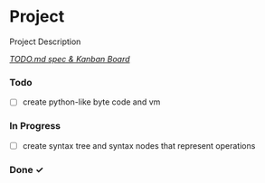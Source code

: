 # Project

Project Description

<em>[TODO.md spec & Kanban Board](https://bit.ly/3fCwKfM)</em>

### Todo

- [ ] create python-like byte code and vm  

### In Progress

- [ ] create syntax tree and syntax nodes that represent operations  

### Done ✓


